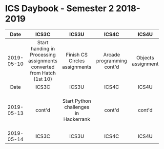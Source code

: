 # ICS Daybook - Semester 2 2018-2019

| Date | ICS3C | ICS3U | ICS4C | ICS4U | Maksim |
|:---:|:---:|:---:|:---:|:---:|:---:|
| 2019-05-10 | Start handing in Processing assignments converted from Hatch (1st 10) | Finish CS Circles assignments | Arcade programming cont'd | Objects assignment | tkinter exploration > METAR program
| Date | ICS3C | ICS3U | ICS4C | ICS4U | Maksim |
| 2019-05-13 | cont'd | Start Python challenges in Hackerrank | cont'd | cont'd | See PB re opening GitHub text files; tkinter cont'd
| 2019-05-14 | ICS3C | ICS3U | ICS4C | ICS4U | Maksim |
